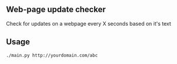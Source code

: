 Web-page update checker
-----------------------

Check for updates on a webpage every X seconds based on it's text

Usage
----
`./main.py http://yourdomain.com/abc`